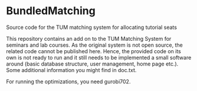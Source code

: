 # BundledMatching
Source code for the TUM matching system for allocating tutorial seats

This repository contains an add on to the TUM Matching System for seminars and lab courses. As the original system is not open source, the related code cannot be published here. Hence, the provided code on its own is not ready to run and it still needs to be implemented a small software around (basic database structure, user management, home page etc.). Some additional information you might find in doc.txt.

For running the optimizations, you need gurobi702.
